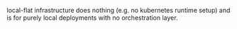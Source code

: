 local-flat infrastructure does nothing (e.g. no kubernetes runtime setup) and is for purely local deployments with no orchestration layer. 